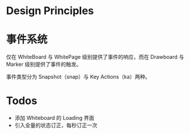 # Design Principles

# 事件系统

仅在 WhiteBoard 与 WhitePage 级别提供了事件的响应，而在 Drawboard 与 Marker 级别提供了事件的触发。

事件类型分为 Snapshot（snap）与 Key Actions（ka）两种。

# Todos

- 添加 Whiteboard 的 Loading 界面
- 引入全量的状态订正，每秒订正一次
